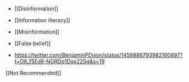   - [[Disinformation]]
  - [[Information literacy]]
  - [[Misinformation]]
  - [[False belief]]

  - https://twitter.com/BenjaminPDixon/status/1459886793982160897?t=O6_f5Ed8-NGRDq1Dqx22Sg&s=19

[[Not Recommended]]